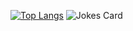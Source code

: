 <!---Для компактной версии-->
[![Top Langs](https://github-readme-stats.vercel.app/api/top-langs/?username=S0IG0&layout=compact)](https://github.com/S0IG0/siaod)
![Jokes Card](https://readme-jokes.vercel.app/api)